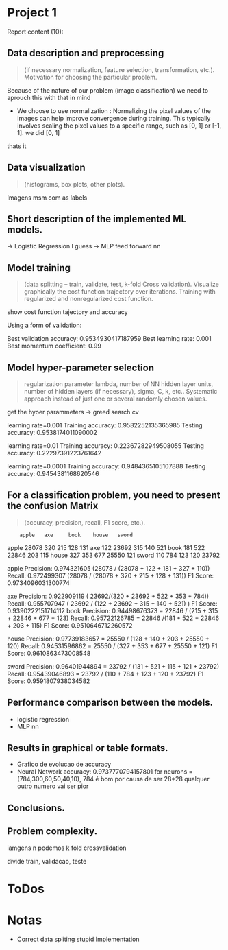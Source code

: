 # Project 1

Report content (10):

## Data description and preprocessing 
> (if necessary normalization, feature selection,
transformation, etc.). Motivation for choosing the particular problem.

Because of the nature of our problem (image classification) we need to aprouch this with that in mind 

- We choose to use normalization : Normalizing the pixel values of the images can help improve convergence during training. This typically involves scaling the pixel values to a specific range, such as [0, 1] or [-1, 1]. we did [0, 1]

thats it 

## Data visualization
> (histograms, box plots, other plots).

Imagens msm com as labels
 

## Short description of the implemented ML models.

-> Logistic Regression I guess
-> MLP feed forward nn

## Model training 
> (data splitting – train, validate, test, k-fold Cross validation). Visualize
graphically the cost function trajectory over iterations. Training with regularized and nonregularized cost function.

show cost function tajectory and accuracy


Using a form of validation:

Best validation accuracy: 0.9534930417187959 
Best learning rate: 0.001
Best momentum coefficient: 0.99


##  Model hyper-parameter selection 
> regularization parameter lambda, number of NN hidden
layer units, number of hidden layers (if necessary), sigma, C, k, etc.. Systematic approach
instead of just one or several randomly chosen values.

get the hyoer parammeters -> greed search cv

learning rate=0.001 
        Training accuracy: 0.9582252135365985
        Testing accuracy: 0.9538174011090002

learning rate=0.01
        Training accuracy: 0.22367282949508055
        Testing accuracy: 0.22297391223761642

learning rate=0.0001
        Training accuracy: 0.9484365105107888
        Testing accuracy: 0.9454381168620546


## For a classification problem, you need to present the confusion Matrix 
> (accuracy, precision,
recall, F1 score, etc.).
 
        apple   axe     book    house   sword

apple   28078   320     215     128     131
axe     122     23692   315     140     521
book    181     522     22846   203     115
house   327     353     677     25550   121
sword   110     784     123     120     23792

 
apple
        Precision: 0.974321605 (28078 / (28078 + 122 + 181 + 327 + 110))
        Recall: 0.972499307 (28078 / (28078 + 320 + 215 + 128 + 131))
        F1 Score: 0.9734096031300774 

axe
        Precision: 0.922909119 ( 23692/(320 + 23692 + 522 + 353 + 784))
        Recall: 0.955707947 ( 23692 / (122 + 23692 + 315 + 140 + 521) )
        F1 Score: 0.9390222151714112
book 
        Precision: 0.94498676373 = 22846 / (215 + 315 + 22846 + 677 + 123)
        Recall: 0.95722126785 = 22846 /(181 + 522 + 22846 + 203 + 115)
        F1 Score: 0.9510646712260572

house 
        Precision: 0.97739183657 = 25550 / (128 + 140 + 203 + 25550 + 120)
        Recall: 0.94531596862 = 25550 / (327 + 353 + 677 + 25550 + 121)
        F1 Score: 0.9610863473008548 

sword 
        Precision: 0.96401944894 = 23792 / (131 + 521 + 115 + 121 + 23792)
        Recall: 0.95439046893 = 23792 / (110 + 784 + 123 + 120 + 23792)
        F1 Score: 0.9591807938034582 

## Performance comparison between the models.

- logistic regression 
- MLP nn

## Results in graphical or table formats.

- Grafico de evolucao de accuracy 
- Neural Network accuracy: 0.9737770794157801 for neurons = (784,300,60,50,40,10), 784 é bom por causa de ser 28*28 qualquer outro numero vai ser pior

## Conclusions.

## Problem complexity. 

iamgens n podemos k fold crossvalidation

divide train, validacao, teste


# ToDos


# Notas

- Correct data spliting stupid Implementation
